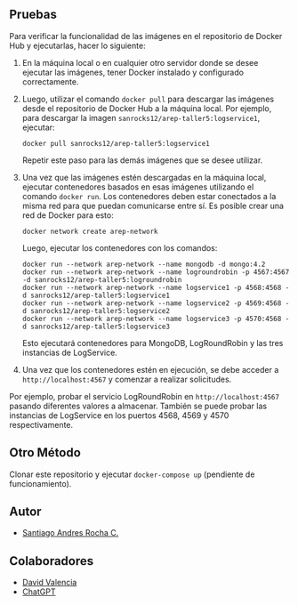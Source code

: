 
## Pruebas
Para verificar la funcionalidad de las imágenes en el repositorio de Docker Hub y ejecutarlas, hacer lo siguiente:

1. En la máquina local o en cualquier otro servidor donde se desee ejecutar las imágenes, tener Docker instalado y configurado correctamente.

2. Luego, utilizar el comando `docker pull` para descargar las imágenes desde el repositorio de Docker Hub a la máquina local. Por ejemplo, para descargar la imagen `sanrocks12/arep-taller5:logservice1`, ejecutar:

   ```
   docker pull sanrocks12/arep-taller5:logservice1
   ```

   Repetir este paso para las demás imágenes que se desee utilizar.

3. Una vez que las imágenes estén descargadas en la máquina local, ejecutar contenedores basados en esas imágenes utilizando el comando `docker run`. Los contenedores deben estar conectados a la misma red para que puedan comunicarse entre sí. Es posible crear una red de Docker para esto:

   ```
   docker network create arep-network
   ```

   Luego, ejecutar los contenedores con los comandos:

   ```
   docker run --network arep-network --name mongodb -d mongo:4.2
   docker run --network arep-network --name logroundrobin -p 4567:4567 -d sanrocks12/arep-taller5:logroundrobin
   docker run --network arep-network --name logservice1 -p 4568:4568 -d sanrocks12/arep-taller5:logservice1
   docker run --network arep-network --name logservice2 -p 4569:4568 -d sanrocks12/arep-taller5:logservice2
   docker run --network arep-network --name logservice3 -p 4570:4568 -d sanrocks12/arep-taller5:logservice3
   ```

   Esto ejecutará contenedores para MongoDB, LogRoundRobin y las tres instancias de LogService. 

4. Una vez que los contenedores estén en ejecución, se debe acceder a `http://localhost:4567` y comenzar a realizar solicitudes.

Por ejemplo, probar el servicio LogRoundRobin en `http://localhost:4567` pasando diferentes valores a almacenar. También se puede probar las instancias de LogService en los puertos 4568, 4569 y 4570 respectivamente.


## Otro Método
Clonar este repositorio y ejecutar `docker-compose up` (pendiente de funcionamiento).


## Autor
- [Santiago Andres Rocha C.](https://github.com/SanRocks1220)

## Colaboradores
- [David Valencia](https://github.com/DavidVal6)
- [ChatGPT](https://chat.openai.com)